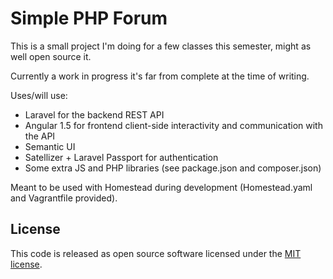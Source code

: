 # Simple PHP Forum

This is a small project I'm doing for a few classes this semester, might as well open source it.

Currently a work in progress it's far from complete at the time of writing.

Uses/will use:

- Laravel for the backend REST API
- Angular 1.5 for frontend client-side interactivity and communication with the API
- Semantic UI
- Satellizer + Laravel Passport for authentication
- Some extra JS and PHP libraries (see package.json and composer.json)

Meant to be used with Homestead during development (Homestead.yaml and Vagrantfile provided).

## License

This code is released as open source software licensed under the [MIT license](http://opensource.org/licenses/MIT).

